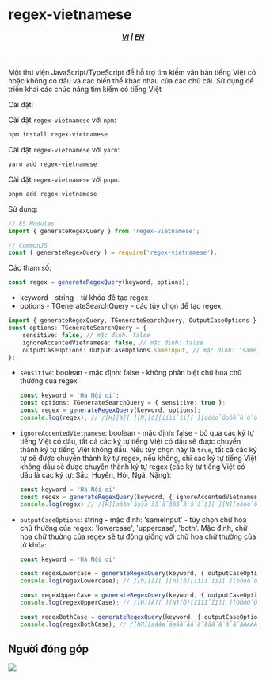 # regex-vietnamese

<div style="text-align: center;">
    <h5>
        <a href="./README.vi_vn.md">VI</a>
        |
        <a href="./README.md">EN</a>
    </h5>
</div>
<br/>

Một thư viện JavaScript/TypeScript để hỗ trợ tìm kiếm văn bản tiếng Việt có hoặc không có dấu và các biến thể khác nhau của các chữ cái. Sử dụng để triển khai các chức năng tìm kiếm có tiếng Việt

Cài đặt:

Cài đặt `regex-vietnamese` với `npm`:
```bash
npm install regex-vietnamese
```

Cài đặt `regex-vietnamese` với `yarn`:
```bash
yarn add regex-vietnamese
```

Cài đặt `regex-vietnamese` với `pnpm`:
```bash
pnpm add regex-vietnamese
```

Sử dụng:
```typescript
// ES Modules
import { generateRegexQuery } from 'regex-vietnamese';

// CommonJS
const { generateRegexQuery } = require('regex-vietnamese');
```

Các tham số:
```typescript
const regex = generateRegexQuery(keyword, options);
```

* keyword - string - từ khóa để tạo regex
* options - TGenerateSearchQuery - các tùy chọn để tạo regex:
```typescript
import { generateRegexQuery, TGenerateSearchQuery, OutputCaseOptions } from 'regex-vietnamese';
const options: TGenerateSearchQuery = {
    sensitive: false, // mặc định: false
    ignoreAccentedVietnamese: false, // mặc định: false
    outputCaseOptions: OutputCaseOptions.sameInput, // mặc định: 'sameInput'
};
```

- `sensitive`: boolean - mặc định: false - không phân biệt chữ hoa chữ thường của regex
    ```typescript
    const keyword = 'Hà Nội oi';
    const options: TGenerateSearchQuery = { sensitive: true };
    const regex = generateRegexQuery(keyword, options);
    console.log(regex); // /[H][à][ ][N][ộ][iíìỉĩị][ ][oóòỏõọôốồổỗộơớờởỡợ][iíìỉĩị]/
    ```

- `ignoreAccentedVietnamese`: boolean - mặc định: false - bỏ qua các ký tự tiếng Việt có dấu, tất cả các ký tự tiếng Việt có dấu sẽ được chuyển thành ký tự tiếng Việt không dấu. Nếu tùy chọn này là `true`, tất cả các ký tự sẽ được chuyển thành ký tự regex, nếu không, chỉ các ký tự tiếng Việt không dấu sẽ được chuyển thành ký tự regex (các ký tự tiếng Việt có dấu là các ký tự: Sắc, Huyền, Hỏi, Ngã, Nặng):
    ```typescript
    const keyword = 'Hà Nội oi'
    const regex = generateRegexQuery(keyword, { ignoreAccentedVietnamese: true });
    console.log(regex) // /[H][aáàảãạăắằẳẵặâấầẩẫậ][ ][N][oóòỏõọôốồổỗộơớờởỡợ][iíìỉĩị][ ][oóòỏõọôốồổỗộơớờởỡợ][iíìỉĩị]/i
    ```

- `outputCaseOptions`: string - mặc định: 'sameInput' - tùy chọn chữ hoa chữ thường của regex: 'lowercase', 'uppercase', 'both'. Mặc định, chữ hoa chữ thường của regex sẽ tự động giống với chữ hoa chữ thường của từ khóa:
    ```typescript
    const keyword = 'Hà Nội oi'

    const regexLowercase = generateRegexQuery(keyword, { outputCaseOptions: 'lowercase' });
    console.log(regexLowercase); // /[h][à][ ][n][ộ][iíìỉĩị][ ][oóòỏõọôốồổỗộơớờởỡợ][iíìỉĩị]/i

    const regexUpperCase = generateRegexQuery(keyword, { outputCaseOptions: 'uppercase' });
    console.log(regexUpperCase); // /[H][À][ ][N][Ộ][IÍÌỈĨỊ][ ][OÓÒỎÕỌÔỐỒỔỖỘƠỚỜỞỠỢ][IÍÌỈĨỊ]/i

    const regexBothCase = generateRegexQuery(keyword, { outputCaseOptions: 'both' });
    console.log(regexBothCase); // /[hH][aáàảãạăắằẳẵặâấầẩẫậAÁÀẢÃẠĂẮẰẲẴẶÂẤẦẨẪẬ][ ][nN][oóòỏõọôốồổỗộơớờởỡợOÓÒỎÕỌÔỐỒỔỖỘƠỚỜỞỠỢ][iíìỉĩịIÍÌỈĨỊ][ ][oóòỏõọôốồổỗộơớờởỡợOÓÒỎÕỌÔỐỒỔỖỘƠỚỜỞỠỢ][iíìỉĩịIÍÌỈĨỊ]/i
    ```

## Người đóng góp
<a href="https://github.com/lehuygiang28/regex-vietnamese/graphs/contributors">
  <img src="https://contrib.rocks/image?repo=lehuygiang28/regex-vietnamese" />
</a>